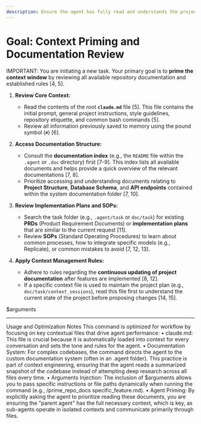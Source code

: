 ```yaml
---
description: Ensure the agent has fully read and understands the project's documentation system, structure, and rules (claude.md, SOPs, and doc index).
---
```

# Goal: Context Priming and Documentation Review

IMPORTANT: You are initiating a new task. Your primary goal is to **prime the context window** by reviewing all available repository documentation and established rules [4, 5].

1.  **Review Core Context:**
    *   Read the contents of the root **`claude.md`** file [5]. This file contains the initial prompt, general project instructions, style guidelines, repository etiquette, and common bash commands [5].
    *   Review all information previously saved to memory using the pound symbol (`#`) [6].

2.  **Access Documentation Structure:**
    *   Consult the **documentation index** (e.g., the `README` file within the `.agent` or `.doc` directory) first [7-9]. This index lists all available documents and helps provide a quick overview of the relevant documentations [7, 8].
    *   Prioritize accessing and understanding documents relating to **Project Structure**, **Database Schema**, and **API endpoints** contained within the system documentation folder [7, 10].

3.  **Review Implementation Plans and SOPs:**
    *   Search the task folder (e.g., `.agent/task` or `doc/task`) for existing **PRDs** (Product Requirement Documents) or **implementation plans** that are similar to the current request [11].
    *   Review **SOPs** (Standard Operating Procedures) to learn about common processes, how to integrate specific models (e.g., Replicate), or common mistakes to avoid [7, 12, 13].

4.  **Apply Context Management Rules:**
    *   Adhere to rules regarding the **continuous updating of project documentation** after features are implemented [8, 12].
    *   If a specific context file is used to maintain the project plan (e.g., `doc/task/context_sessions`), read this file first to understand the current state of the project before proposing changes [14, 15].

$arguments

---
Usage and Optimization Notes
This command is optimized for workflow by focusing on key contextual files that drive agent performance:
• claude.md: This file is crucial because it is automatically loaded into context for every conversation and sets the tone and rules for the agent.
• Documentation System: For complex codebases, the command directs the agent to the custom documentation system (often in an .agent folder). This practice is part of context engineering, ensuring that the agent reads a summarized snapshot of the codebase instead of attempting deep research across all files every time.
• Arguments Injection: The inclusion of $arguments allows you to pass specific instructions or file paths dynamically when running the command (e.g., /prime_repo_docs specific_feature.md).
• Agent Priming: By explicitly asking the agent to prioritize reading these documents, you are ensuring the "parent agent" has the full necessary context, which is key, as sub-agents operate in isolated contexts and communicate primarily through files.
